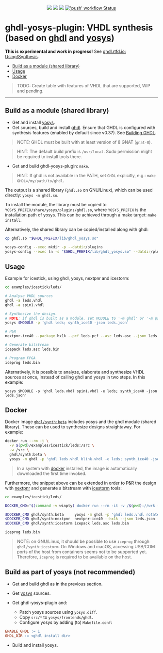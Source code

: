 <p align="center">
  <a title="Read the Docs" href="http://ghdl.readthedocs.io/en/latest/using/Synthesis.html"><img src="https://img.shields.io/readthedocs/ghdl.svg?longCache=true&style=flat-square&logo=read-the-docs&logoColor=e8ecef&label=ghdl.rtfd.io"></a><!--
  -->
  <a title="Join the chat at https://gitter.im/ghdl1/Lobby" href="https://gitter.im/ghdl1/Lobby?utm_source=badge&utm_medium=badge&utm_campaign=pr-badge&utm_content=badge"><img src="https://img.shields.io/badge/chat-on%20gitter-4db797.svg?longCache=true&style=flat-square&logo=gitter&logoColor=e8ecef"></a><!--
  -->
  <a title="Docker Images" href="https://github.com/ghdl/docker"><img src="https://img.shields.io/docker/pulls/ghdl/synth.svg?logo=docker&logoColor=e8ecef&style=flat-square&label=docker"></a><!--
  -->
  <a title="'push' workflow Status" href="https://github.com/ghdl/ghdl-yosys-plugin/actions?query=workflow%3Apush"><img alt="'push' workflow Status" src="https://img.shields.io/github/workflow/status/ghdl/ghdl-yosys-plugin/push?longCache=true&style=flat-square&label=GHA&logo=github"></a>
</p>

# ghdl-yosys-plugin: VHDL synthesis (based on [ghdl](https://github.com/ghdl/ghdl) and [yosys](https://github.com/YosysHQ/yosys))

**This is experimental and work in progress!** See [ghdl.rtfd.io: Using/Synthesis](http://ghdl.readthedocs.io/en/latest/using/Synthesis.html).

- [Build as a module (shared library)](#build-as-a-module-shared-library)
- [Usage](#Usage)
- [Docker](#Docker)

> TODO: Create table with features of VHDL that are supported, WIP and pending.

---

## Build as a module (shared library)

- Get and install [yosys](https://github.com/YosysHQ/yosys).
- Get sources, build and install [ghdl](https://github.com/ghdl/ghdl). Ensure that GHDL is configured with synthesis features (enabled by default since v0.37). See [Building GHDL](https://github.com/ghdl/ghdl#building-ghdl).

> NOTE: GHDL must be built with at least version of 8 GNAT (`gnat-8`).

> HINT: The default build prefix is `/usr/local`. Sudo permission might be required to install tools there.

- Get and build ghdl-yosys-plugin: `make`.

> HINT: If ghdl is not available in the PATH, set `GHDL` explicitly, e.g.: `make GHDL=/my/path/to/ghdl`.

The output is a shared library (`ghdl.so` on GNU/Linux), which can be used directly: `yosys -m ghdl.so`.

To install the module, the library must be copied to `YOSYS_PREFIX/share/yosys/plugins/ghdl.so`, where `YOSYS_PREFIX` is the installation path of yosys. This can be achieved through a make target: `make install`.

Alternatively, the shared library can be copied/installed along with ghdl:

```sh
cp ghdl.so "$GHDL_PREFIX/lib/ghdl_yosys.so"

yosys-config --exec mkdir -p --datdir/plugins
yosys-config --exec ln -s "$GHDL_PREFIX/lib/ghdl_yosys.so" --datdir/plugins/ghdl.so
```

## Usage

Example for icestick, using ghdl, yosys, nextpnr and icestorm:

```sh
cd examples/icestick/leds/

# Analyse VHDL sources
ghdl -a leds.vhdl
ghdl -a spin1.vhdl

# Synthesize the design.
# NOTE: if ghdl is built as a module, set MODULE to '-m ghdl' or '-m path/to/ghdl.so'
yosys $MODULE -p 'ghdl leds; synth_ice40 -json leds.json'

# P&R
nextpnr-ice40 --package hx1k --pcf leds.pcf --asc leds.asc --json leds.json

# Generate bitstream
icepack leds.asc leds.bin

# Program FPGA
iceprog leds.bin
```

Alternatively, it is possible to analyze, elaborate and synthesize VHDL sources at once, instead of calling ghdl and yosys in two steps. In this example:

```
yosys $MODULE -p 'ghdl leds.vhdl spin1.vhdl -e leds; synth_ice40 -json leds.json'
```

## Docker

Docker image [`ghdl/synth:beta`](https://hub.docker.com/r/ghdl/synth/tags) includes yosys and the ghdl module (shared library). These can be used to synthesize designs straightaway. For example:

```sh
docker run --rm -t \
  -v $(pwd)/examples/icestick/leds:/src \
  -w /src \
  ghdl/synth:beta \
  yosys -m ghdl -p 'ghdl leds.vhdl blink.vhdl -e leds; synth_ice40 -json leds.json'
```

> In a system with [docker](https://docs.docker.com/install) installed, the image is automatically downloaded the first time invoked.

Furthermore, the snippet above can be extended in order to P&R the design with [nextpnr](https://github.com/YosysHQ/nextpnr) and generate a bitstream with [icestorm](https://github.com/cliffordwolf/icestorm) tools:

```sh
cd examples/icestick/leds/

DOCKER_CMD="$(command -v winpty) docker run --rm -it -v /$(pwd)://wrk -w //wrk"

$DOCKER_CMD ghdl/synth:beta     yosys -m ghdl -p 'ghdl leds.vhdl rotate4.vhdl -e leds; synth_ice40 -json leds.json'
$DOCKER_CMD ghdl/synth:nextpnr  nextpnr-ice40 --hx1k --json leds.json --pcf leds.pcf --asc leds.asc
$DOCKER_CMD ghdl/synth:icestorm icepack leds.asc leds.bin

iceprog leds.bin
```

> NOTE: on GNU/Linux, it should be possible to use `iceprog` through `ghdl/synth:icestorm`. On Windows and macOS, accessing USB/COM ports of the host from containers seems not to be supported yet. Therefore, `iceprog` is required to be available on the host.

## Build as part of yosys (not recommended)

- Get and build ghdl as in the previous section.

- Get [yosys](https://github.com/YosysHQ/yosys) sources.

- Get ghdl-yosys-plugin and:
  - Patch yosys sources using `yosys.diff`.
  - Copy `src/*` to `yosys/frontends/ghdl`.
  - Configure yosys by adding (to) `Makefile.conf`:

```makefile
ENABLE_GHDL := 1
GHDL_DIR := <ghdl install dir>
```

- Build and install yosys.

